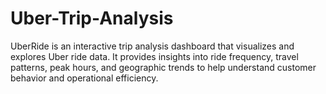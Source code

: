 # Uber-Trip-Analysis

UberRide is an interactive trip analysis dashboard that visualizes and explores Uber ride data. 
It provides insights into ride frequency, travel patterns, peak hours, and geographic trends to help understand customer behavior and operational efficiency.
